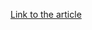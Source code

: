 [Link to the article](https://fieldeffect.com/blog/8-month-old-fortinet-rce-vulnerability-actively-exploited)
